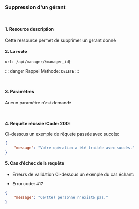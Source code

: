 <meta charset="utf-8"/>

### Suppression d'un gérant

<br />

#### 1. Resource description

Cette ressource permet de supprimer un gérant donné

#### 2. La route
```
url: /api/manager/{manager_id}
```

::: danger Rappel
Methode:  `DELETE`
:::

<br />

#### 3. Paramètres

Aucun paramètre n'est demandé

<br />

#### 4. Requête réussie (Code: 200)

Ci-dessous un exemple de rêquete passée avec succès:

``` JSON
{
    "message": "Votre opération a été traitée avec succès."
}
```

#### 5. Cas d'échec de la requête
- Erreurs de validation
Ci-dessous un exemple du cas échant:

-  Error code: 417
```json
{
    "message": "Ce(tte) personne n'existe pas."
}
```
